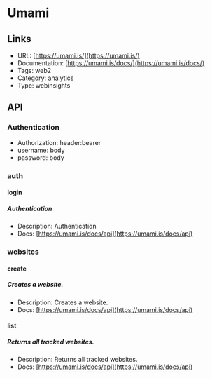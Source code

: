 # Umami

## Links

* URL: [https://umami.is/](https://umami.is/)
* Documentation: [https://umami.is/docs/](https://umami.is/docs/)
* Tags: web2
* Category: analytics
* Type: webinsights

## API

### Authentication

* Authorization: header:bearer
* username: body
* password: body

### auth

#### login

##### Authentication

* Description: Authentication
* Docs: [https://umami.is/docs/api](https://umami.is/docs/api)

### websites

#### create

##### Creates a website.

* Description: Creates a website.
* Docs: [https://umami.is/docs/api](https://umami.is/docs/api)

#### list

##### Returns all tracked websites.

* Description: Returns all tracked websites.
* Docs: [https://umami.is/docs/api](https://umami.is/docs/api)
